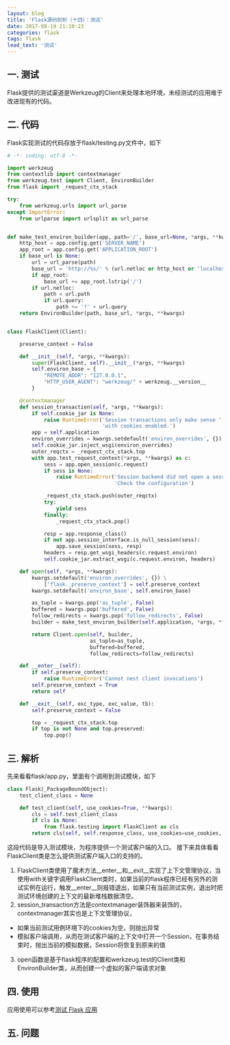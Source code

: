 ```yaml
---
layout: blog
title: 'Flask源码剖析（十四）：测试'
date: 2017-08-19 21:10:23
categories: flask
tags: flask
lead_text: '测试'
---
```


## 一. 测试
Flask提供的测试渠道是Werkzeug的Client来处理本地环境，未经测试的应用难于改进现有的代码。

## 二. 代码
Flask实现测试的代码存放于flask/testing.py文件中，如下
```python
# -*- coding: utf-8 -*-

import werkzeug
from contextlib import contextmanager
from werkzeug.test import Client, EnvironBuilder
from flask import _request_ctx_stack

try:
    from werkzeug.urls import url_parse
except ImportError:
    from urlparse import urlsplit as url_parse


def make_test_environ_builder(app, path='/', base_url=None, *args, **kwargs):
    http_host = app.config.get('SERVER_NAME')
    app_root = app.config.get('APPLICATION_ROOT')
    if base_url is None:
        url = url_parse(path)
        base_url = 'http://%s/' % (url.netloc or http_host or 'localhost')
        if app_root:
            base_url += app_root.lstrip('/')
        if url.netloc:
            path = url.path
            if url.query:
                path += '?' + url.query
    return EnvironBuilder(path, base_url, *args, **kwargs)


class FlaskClient(Client):

    preserve_context = False

    def __init__(self, *args, **kwargs):
        super(FlaskClient, self).__init__(*args, **kwargs)
        self.environ_base = {
            "REMOTE_ADDR": "127.0.0.1",
            "HTTP_USER_AGENT": "werkzeug/" + werkzeug.__version__
        }

    @contextmanager
    def session_transaction(self, *args, **kwargs):
        if self.cookie_jar is None:
            raise RuntimeError('Session transactions only make sense '
                               'with cookies enabled.')
        app = self.application
        environ_overrides = kwargs.setdefault('environ_overrides', {})
        self.cookie_jar.inject_wsgi(environ_overrides)
        outer_reqctx = _request_ctx_stack.top
        with app.test_request_context(*args, **kwargs) as c:
            sess = app.open_session(c.request)
            if sess is None:
                raise RuntimeError('Session backend did not open a session. '
                                   'Check the configuration')

            _request_ctx_stack.push(outer_reqctx)
            try:
                yield sess
            finally:
                _request_ctx_stack.pop()

            resp = app.response_class()
            if not app.session_interface.is_null_session(sess):
                app.save_session(sess, resp)
            headers = resp.get_wsgi_headers(c.request.environ)
            self.cookie_jar.extract_wsgi(c.request.environ, headers)

    def open(self, *args, **kwargs):
        kwargs.setdefault('environ_overrides', {}) \
            ['flask._preserve_context'] = self.preserve_context
        kwargs.setdefault('environ_base', self.environ_base)

        as_tuple = kwargs.pop('as_tuple', False)
        buffered = kwargs.pop('buffered', False)
        follow_redirects = kwargs.pop('follow_redirects', False)
        builder = make_test_environ_builder(self.application, *args, **kwargs)

        return Client.open(self, builder,
                           as_tuple=as_tuple,
                           buffered=buffered,
                           follow_redirects=follow_redirects)

    def __enter__(self):
        if self.preserve_context:
            raise RuntimeError('Cannot nest client invocations')
        self.preserve_context = True
        return self

    def __exit__(self, exc_type, exc_value, tb):
        self.preserve_context = False

        top = _request_ctx_stack.top
        if top is not None and top.preserved:
            top.pop()

```

## 三. 解析
先来看看flask/app.py，里面有个调用到测试模块，如下
```python
class Flask(_PackageBoundObject):
    test_client_class = None

    def test_client(self, use_cookies=True, **kwargs):
        cls = self.test_client_class
        if cls is None:
            from flask.testing import FlaskClient as cls
        return cls(self, self.response_class, use_cookies=use_cookies, **kwargs)
```
这段代码是导入测试模块，为程序提供一个测试客户端的入口。
接下来具体看看FlaskClient类是怎么提供测试客户端入口的支持的。
1. FlaskClient类使用了魔术方法__enter__和__exit__实现了上下文管理协议，当使用with关键字调用FlaskClient类时，如果当前的flask程序已经有另外的测试实例在运行，触发__enter__则报错退出，如果只有当前测试实例，退出时把测试环境创建的上下文的最新堆栈数据清空。
2. session_transaction方法是contextmanager装饰器来装饰的，contextmanager其实也是上下文管理协议，
- 如果当前测试用例环境下的cookies为空，则抛出异常
- 模拟客户端调用，从而在测试客户端的上下文中打开一个Session，在事务结束时，抛出当前的模拟数据，Session将恢复到原来的值
3. open函数是基于flask程序的配置和werkzeug.test的Client类和EnvironBuilder类，从而创建一个虚拟的客户端请求对象

## 四. 使用
应用使用可以参考[测试 Flask 应用](http://dormousehole.readthedocs.io/en/latest/testing.html)

## 五. 问题